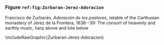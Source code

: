 ### Figure `ref:fig:Zurbaran-Jerez-Adoracion`

Francisco de Zurbarán, *Adoración de los pastores*, retable of the Carthusian
monastery of Jerez de la Frontera, 1638--39: The consort of heavenly and earthly
music, harp above and lute below

\includeRawGraphic{Zurbaran-Jerez-Adoracion}


